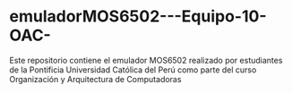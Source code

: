 # emuladorMOS6502---Equipo-10-OAC-
Este repositorio contiene el emulador MOS6502 realizado por estudiantes de la Pontificia Universidad Católica del Perú como parte del curso Organización y Arquitectura de Computadoras
